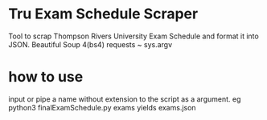 # Tru Exam Schedule Scraper
Tool to scrap Thompson Rivers University Exam Schedule and format it into JSON.
 Beautiful Soup 4(bs4) 
 requests
 ~
 sys.argv
 
 # how to use
 input or pipe a name without extension to the script as a argument.
 eg python3 finalExamSchedule.py exams yields exams.json
